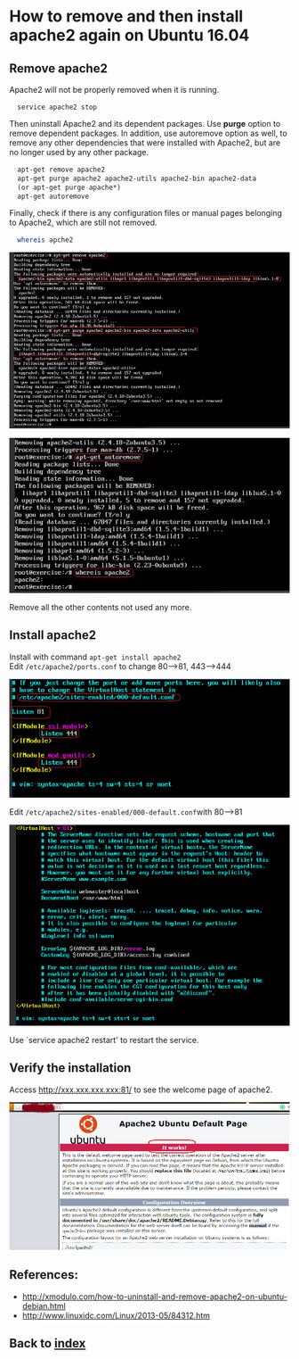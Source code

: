 # How to remove and then install apache2 again on Ubuntu 16.04

## Remove apache2
Apache2 will not be properly removed when it is running.
```shell
  service apache2 stop
```
Then uninstall Apache2 and its dependent packages. 
Use **purge** option to remove dependent packages.
In addition, use autoremove option as well, to remove any other dependencies that were installed with Apache2, but are no longer used by any other package.
```shell
  apt-get remove apache2
  apt-get purge apache2 apache2-utils apache2-bin apache2-data
  (or apt-get purge apache*)
  apt-get autoremove
```

Finally, check if there is any configuration files or manual pages belonging to Apache2, which are still not removed.
```bash
  whereis apche2
```

![Image](../images/apache2_001.png)

![Image](../images/apache2_002.png)

Remove all the other contents not used any more.

## Install apache2
Install with command `apt-get install apache2` <br/>
Edit `/etc/apache2/ports.conf` to change 80-->81, 443-->444 <br/>

![Image](../images/apache2_003.png)

Edit `/etc/apache2/sites-enabled/000-default.conf`with 80-->81 <br/>

![Image](../images/apache2_004.png)

Use `service apache2 restart' to restart the service.

## Verify the installation
Access http://xxx.xxx.xxx.xxx:81/ to see the welcome page of apache2.

![Image](../images/apache2_005.png)

## References:
- http://xmodulo.com/how-to-uninstall-and-remove-apache2-on-ubuntu-debian.html
- http://www.linuxidc.com/Linux/2013-05/84312.htm

## Back to [index](./index.md)
